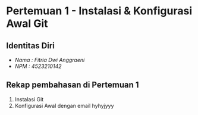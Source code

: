 # Pertemuan 1 - Instalasi & Konfigurasi Awal Git 

## Identitas Diri
- *Nama : Fitria Dwi Anggraeni*
- *NPM  : 4523210142*

## Rekap pembahasan di Pertemuan 1
1. Instalasi Git 
2. Konfigurasi Awal dengan email
hyhyjyyy